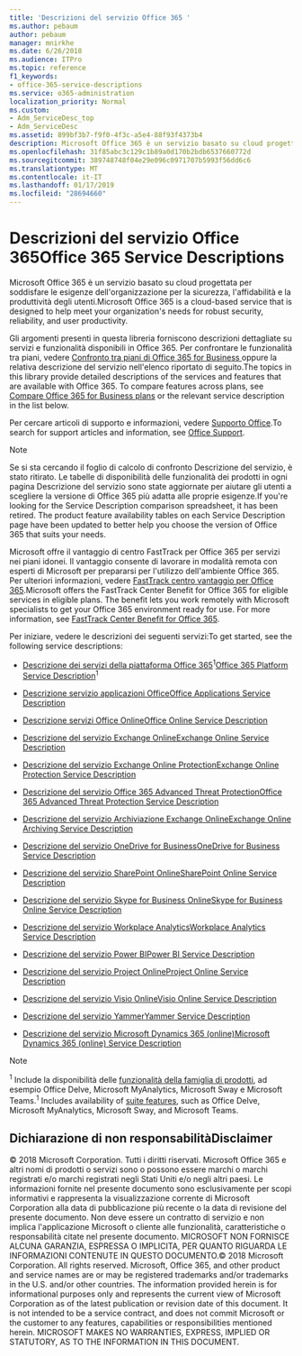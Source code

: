 ```yaml
---
title: 'Descrizioni del servizio Office 365 '
ms.author: pebaum
author: pebaum
manager: mnirkhe
ms.date: 6/26/2018
ms.audience: ITPro
ms.topic: reference
f1_keywords:
- office-365-service-descriptions
ms.service: o365-administration
localization_priority: Normal
ms.custom:
- Adm_ServiceDesc_top
- Adm_ServiceDesc
ms.assetid: 899bf3b7-f9f0-4f3c-a5e4-88f93f4373b4
description: Microsoft Office 365 è un servizio basato su cloud progettata per soddisfare le esigenze dell'organizzazione per la sicurezza, l'affidabilità e la produttività degli utenti.
ms.openlocfilehash: 31f85abc3c129c1b89a0d170b2bdb6537660772d
ms.sourcegitcommit: 389748748f04e29e096c0971707b5993f56dd6c6
ms.translationtype: MT
ms.contentlocale: it-IT
ms.lasthandoff: 01/17/2019
ms.locfileid: "28694660"
---
```

# <a name="office-365-service-descriptions"></a><span data-ttu-id="005e6-103">Descrizioni del servizio Office 365</span><span class="sxs-lookup"><span data-stu-id="005e6-103">Office 365 Service Descriptions</span></span> 

<span data-ttu-id="005e6-104">Microsoft Office 365 è un servizio basato su cloud progettata per soddisfare le esigenze dell'organizzazione per la sicurezza, l'affidabilità e la produttività degli utenti.</span><span class="sxs-lookup"><span data-stu-id="005e6-104">Microsoft Office 365 is a cloud-based service that is designed to help meet your organization's needs for robust security, reliability, and user productivity.</span></span> 
  
<span data-ttu-id="005e6-p101">Gli argomenti presenti in questa libreria forniscono descrizioni dettagliate su servizi e funzionalità disponibili in Office 365. Per confrontare le funzionalità tra piani, vedere [Confronto tra piani di Office 365 for Business ](http://go.microsoft.com/fwlink/?LinkID=799177&amp;clcid=0x409) oppure la relativa descrizione del servizio nell'elenco riportato di seguito.</span><span class="sxs-lookup"><span data-stu-id="005e6-p101">The topics in this library provide detailed descriptions of the services and features that are available with Office 365. To compare features across plans, see [Compare Office 365 for Business plans](http://go.microsoft.com/fwlink/?LinkID=799177&amp;clcid=0x409) or the relevant service description in the list below.</span></span> 
  
<span data-ttu-id="005e6-107">Per cercare articoli di supporto e informazioni, vedere [Supporto Office](https://support.office.com/).</span><span class="sxs-lookup"><span data-stu-id="005e6-107">To search for support articles and information, see [Office Support](https://support.office.com/).</span></span>
  
> [!NOTE]
> <span data-ttu-id="005e6-p102">Se si sta cercando il foglio di calcolo di confronto Descrizione del servizio, è stato ritirato. Le tabelle di disponibilità delle funzionalità dei prodotti in ogni pagina Descrizione del servizio sono state aggiornate per aiutare gli utenti a scegliere la versione di Office 365 più adatta alle proprie esigenze.</span><span class="sxs-lookup"><span data-stu-id="005e6-p102">If you're looking for the Service Description comparison spreadsheet, it has been retired. The product feature availability tables on each Service Description page have been updated to better help you choose the version of Office 365 that suits your needs.</span></span> 
  
<span data-ttu-id="005e6-p103">Microsoft offre il vantaggio di centro FastTrack per Office 365 per servizi nei piani idonei. Il vantaggio consente di lavorare in modalità remota con esperti di Microsoft per prepararsi per l'utilizzo dell'ambiente Office 365. Per ulteriori informazioni, vedere [FastTrack centro vantaggio per Office 365](https://docs.microsoft.com/fasttrack/O365-fasttrack-benefit-for-office-365).</span><span class="sxs-lookup"><span data-stu-id="005e6-p103">Microsoft offers the FastTrack Center Benefit for Office 365 for eligible services in eligible plans. The benefit lets you work remotely with Microsoft specialists to get your Office 365 environment ready for use. For more information, see [FastTrack Center Benefit for Office 365](https://docs.microsoft.com/fasttrack/O365-fasttrack-benefit-for-office-365).</span></span>
  
<span data-ttu-id="005e6-113">Per iniziare, vedere le descrizioni dei seguenti servizi:</span><span class="sxs-lookup"><span data-stu-id="005e6-113">To get started, see the following service descriptions:</span></span>
  
- <span data-ttu-id="005e6-114">[Descrizione dei servizi della piattaforma Office 365](office-365-platform-service-description/office-365-platform-service-description.md)<sup>1</sup></span><span class="sxs-lookup"><span data-stu-id="005e6-114">[Office 365 Platform Service Description](office-365-platform-service-description/office-365-platform-service-description.md)<sup>1</sup></span></span>
    
- [<span data-ttu-id="005e6-115">Descrizione servizio applicazioni Office</span><span class="sxs-lookup"><span data-stu-id="005e6-115">Office Applications Service Description</span></span>](office-applications-service-description/office-applications-service-description.md)
    
- [<span data-ttu-id="005e6-116">Descrizione servizi Office Online</span><span class="sxs-lookup"><span data-stu-id="005e6-116">Office Online Service Description</span></span>](office-online-service-description/office-online-service-description.md)
    
- [<span data-ttu-id="005e6-117">Descrizione del servizio Exchange Online</span><span class="sxs-lookup"><span data-stu-id="005e6-117">Exchange Online Service Description</span></span>](exchange-online-service-description/exchange-online-service-description.md)
    
- [<span data-ttu-id="005e6-118">Descrizione del servizio Exchange Online Protection</span><span class="sxs-lookup"><span data-stu-id="005e6-118">Exchange Online Protection Service Description</span></span>](exchange-online-protection-service-description/exchange-online-protection-service-description.md)
    
- [<span data-ttu-id="005e6-119">Descrizione del servizio Office 365 Advanced Threat Protection</span><span class="sxs-lookup"><span data-stu-id="005e6-119">Office 365 Advanced Threat Protection Service Description</span></span>](office-365-advanced-threat-protection-service-description.md)
    
- [<span data-ttu-id="005e6-120">Descrizione del servizio Archiviazione Exchange Online</span><span class="sxs-lookup"><span data-stu-id="005e6-120">Exchange Online Archiving Service Description</span></span>](exchange-online-archiving-service-description/exchange-online-archiving-service-description.md)
    
- [<span data-ttu-id="005e6-121">Descrizione del servizio OneDrive for Business</span><span class="sxs-lookup"><span data-stu-id="005e6-121">OneDrive for Business Service Description</span></span>](onedrive-for-business-service-description.md)
    
- [<span data-ttu-id="005e6-122">Descrizione del servizio SharePoint Online</span><span class="sxs-lookup"><span data-stu-id="005e6-122">SharePoint Online Service Description</span></span>](sharepoint-online-service-description/sharepoint-online-service-description.md)
    
- [<span data-ttu-id="005e6-123">Descrizione del servizio Skype for Business Online</span><span class="sxs-lookup"><span data-stu-id="005e6-123">Skype for Business Online Service Description</span></span>](skype-for-business-online-service-description/skype-for-business-online-service-description.md)
    
- [<span data-ttu-id="005e6-124">Descrizione del servizio Workplace Analytics</span><span class="sxs-lookup"><span data-stu-id="005e6-124">Workplace Analytics Service Description</span></span>](workplace-analytics-service-description.md)
    
- [<span data-ttu-id="005e6-125">Descrizione del servizio Power BI</span><span class="sxs-lookup"><span data-stu-id="005e6-125">Power BI Service Description</span></span>](power-bi-service-description.md)
    
- [<span data-ttu-id="005e6-126">Descrizione del servizio Project Online</span><span class="sxs-lookup"><span data-stu-id="005e6-126">Project Online Service Description</span></span>](project-online-service-description/project-online-service-description.md)
    
- [<span data-ttu-id="005e6-127">Descrizione del servizio Visio Online</span><span class="sxs-lookup"><span data-stu-id="005e6-127">Visio Online Service Description</span></span>](visio-online-service-description/visio-online-service-description.md)
    
- [<span data-ttu-id="005e6-128">Descrizione del servizio Yammer</span><span class="sxs-lookup"><span data-stu-id="005e6-128">Yammer Service Description</span></span>](yammer-service-description/yammer-service-description.md)
    
- [<span data-ttu-id="005e6-129">Descrizione del servizio Microsoft Dynamics 365 (online)</span><span class="sxs-lookup"><span data-stu-id="005e6-129">Microsoft Dynamics 365 (online) Service Description</span></span>](microsoft-dynamics-365-online-service-description.md)
    
> [!NOTE]
> <span data-ttu-id="005e6-130"><sup>1</sup> Include la disponibilità delle [funzionalità della famiglia di prodotti](https://technet.microsoft.com/EN-US/library/office-365-suite-features.aspx), ad esempio Office Delve, Microsoft MyAnalytics, Microsoft Sway e Microsoft Teams.</span><span class="sxs-lookup"><span data-stu-id="005e6-130"><sup>1</sup> Includes availability of [suite features](https://technet.microsoft.com/EN-US/library/office-365-suite-features.aspx), such as Office Delve, Microsoft MyAnalytics, Microsoft Sway, and Microsoft Teams.</span></span> 
  
## <a name="disclaimer"></a><span data-ttu-id="005e6-131">Dichiarazione di non responsabilità</span><span class="sxs-lookup"><span data-stu-id="005e6-131">Disclaimer</span></span>

<span data-ttu-id="005e6-p104">© 2018 Microsoft Corporation. Tutti i diritti riservati. Microsoft Office 365 e altri nomi di prodotti o servizi sono o possono essere marchi o marchi registrati e/o marchi registrati negli Stati Uniti e/o negli altri paesi. Le informazioni fornite nel presente documento sono esclusivamente per scopi informativi e rappresenta la visualizzazione corrente di Microsoft Corporation alla data di pubblicazione più recente o la data di revisione del presente documento. Non deve essere un contratto di servizio e non implica l'applicazione Microsoft o cliente alle funzionalità, caratteristiche o responsabilità citate nel presente documento. MICROSOFT NON FORNISCE ALCUNA GARANZIA, ESPRESSA O IMPLICITA, PER QUANTO RIGUARDA LE INFORMAZIONI CONTENUTE IN QUESTO DOCUMENTO.</span><span class="sxs-lookup"><span data-stu-id="005e6-p104">© 2018 Microsoft Corporation. All rights reserved. Microsoft, Office 365, and other product and service names are or may be registered trademarks and/or trademarks in the U.S. and/or other countries. The information provided herein is for informational purposes only and represents the current view of Microsoft Corporation as of the latest publication or revision date of this document. It is not intended to be a service contract, and does not commit Microsoft or the customer to any features, capabilities or responsibilities mentioned herein. MICROSOFT MAKES NO WARRANTIES, EXPRESS, IMPLIED OR STATUTORY, AS TO THE INFORMATION IN THIS DOCUMENT.</span></span> 
  
